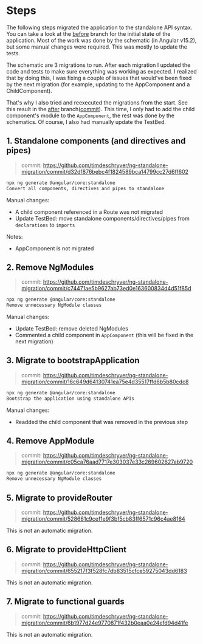 # Steps

The following steps migrated the application to the standalone API syntax.
You can take a look at the [before](https://github.com/timdeschryver/ng-standalone-migration/tree/before) branch for the initial state of the application.
Most of the work was done by the schematic (in Angular v15.2), but some manual changes were required.
This was mostly to update the tests.

The schematic are 3 migrations to run.
After each migration I updated the code and tests to make sure everything was working as expected.
I realized that by doing this, I was fixing a couple of issues that would've been fixed by the next migration (for example, updating to the AppComponent and a ChildComponent).

That's why I also tried and reexecuted the migrations from the start.
See this result in the [after](https://github.com/timdeschryver/ng-standalone-migration/tree/after) branch([commit](https://github.com/timdeschryver/ng-standalone-migration/commit/05387787085ff9f7792c167d0cde8c45f7cd9569)).
This time, I only had to add the child component's module to the `AppComponent`, the rest was done by the schematics.
Of course, I also had manually update the TestBed.

## 1. Standalone components (and directives and pipes)

> commit: https://github.com/timdeschryver/ng-standalone-migration/commit/d32df876bebc4f1824589bca14799cc27d6ff602

```bash
npx ng generate @angular/core:standalone
Convert all components, directives and pipes to standalone
```

Manual changes:

- A child component referenced in a Route was not migrated
- Update TestBed: move standalone components/directives/pipes from `declarations` to `imports`

Notes:

- AppComponent is not migrated

## 2. Remove NgModules

> commit: https://github.com/timdeschryver/ng-standalone-migration/commit/c74471ae5b9627ab73ed0e163600834d4d51f85d

```bash
npx ng generate @angular/core:standalone
Remove unnecessary NgModule classes
```

Manual changes:

- Update TestBed: remove deleted NgModules
- Commented a child component in `AppComponent` (this will be fixed in the next migration)

## 3. Migrate to bootstrapApplication

> commit: https://github.com/timdeschryver/ng-standalone-migration/commit/16c649d64130741ea75e4d35517ffd6b5b80cdc8

```bash
npx ng generate @angular/core:standalone
Bootstrap the application using standalone APIs
```

Manual changes:

- Readded the child component that was removed in the previous step

## 4. Remove AppModule

> commit: https://github.com/timdeschryver/ng-standalone-migration/commit/c05ca76aad7717e303037e33c269602627ab9720

```bash
npx ng generate @angular/core:standalone
Remove unnecessary NgModule classes
```

## 5. Migrate to provideRouter

> commit: https://github.com/timdeschryver/ng-standalone-migration/commit/528661c9cef1e9f3bf5cb83ff6571c96c4ae8164

This is not an automatic migration.

## 6. Migrate to provideHttpClient

> commit: https://github.com/timdeschryver/ng-standalone-migration/commit/655217f3f528fc7db83515cfce59275043dd6183

This is not an automatic migration.

## 7. Migrate to functional guards

> commit: https://github.com/timdeschryver/ng-standalone-migration/commit/6b1977d24e9770871f432b0eaa0e24efd94d41fe

This is not an automatic migration.
